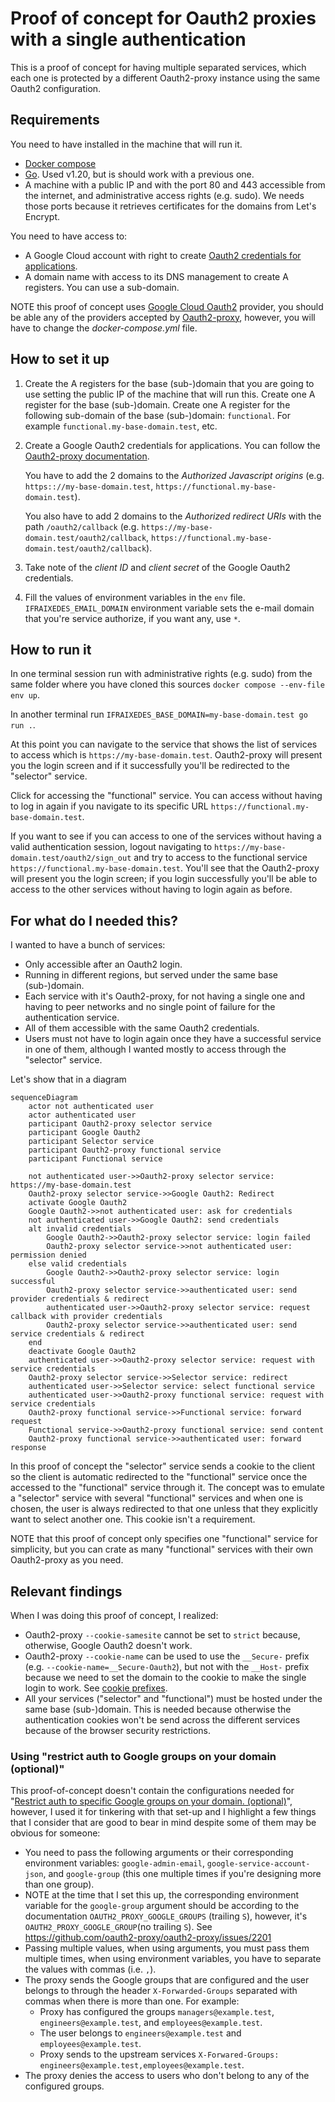 # Proof of concept for Oauth2 proxies with a single authentication

This is a proof of concept for having multiple separated services, which each one is protected by a
different Oauth2-proxy instance using the same Oauth2 configuration.

## Requirements

You need to have installed in the machine that will run it.
- [Docker compose](https://docs.docker.com/compose/)
- [Go](https://go.dev/). Used v1.20, but is should work with a previous one.
- A machine with a public IP and with the port 80 and 443 accessible from the internet, and
  administrative access rights (e.g. sudo). We needs those ports because it retrieves certificates
  for the domains from Let's Encrypt.

You need to have access to:
- A Google Cloud account with right to create [Oauth2 credentials for applications](https://support.google.com/cloud/answer/6158849?hl=en).
- A domain name with access to its DNS management to create A registers. You can use a sub-domain.

NOTE this proof of concept uses [Google Cloud Oauth2](https://support.google.com/cloud/answer/6158849?hl=en)
provider, you should be able any of the providers accepted by
[Oauth2-proxy](https://oauth2-proxy.github.io/oauth2-proxy/docs/configuration/oauth_provider),
however, you will have to change the _docker-compose.yml_ file.

## How to set it up

1. Create the A registers for the base (sub-)domain that you are going to use setting the public IP
   of the machine that will run this.
   Create one A register for the base (sub-)domain.
   Create one A register for the following sub-domain of the base (sub-)domain: `functional`. For
   example `functional.my-base-domain.test`, etc.
1. Create a Google Oauth2 credentials for applications. You can follow the [Oauth2-proxy
   documentation](https://oauth2-proxy.github.io/oauth2-proxy/docs/configuration/oauth_provider#google-auth-provider).

   You have to add the 2 domains to the _Authorized Javascript origins_ (e.g.
   `https:://my-base-domain.test`, `https://functional.my-base-domain.test`).

   You also have to add 2 domains to the _Authorized redirect URIs_ with the path
   `/oauth2/callback` (e.g. `https://my-base-domain.test/oauth2/callback`,
   `https://functional.my-base-domain.test/oauth2/callback`).
1. Take note of the _client ID_ and _client secret_ of the Google Oauth2 credentials.
1. Fill the values of environment variables in the `env` file. `IFRAIXEDES_EMAIL_DOMAIN` environment
   variable sets the e-mail domain that you're service authorize, if you want any, use `*`.


## How to run it

In one terminal session run with administrative rights (e.g. sudo) from the same folder where you
have cloned this sources `docker compose --env-file env up`.

In another terminal run `IFRAIXEDES_BASE_DOMAIN=my-base-domain.test go run .`.

At this point you can navigate to the service that shows the list of services to access which is
`https://my-base-domain.test`. Oauth2-proxy will present you the login screen and if it successfully
you'll be redirected to the "selector" service.

Click for accessing the "functional" service. You can access without having to log in again if you
navigate to its specific URL `https://functional.my-base-domain.test`.

If you want to see if you can access to one of the services without having a valid authentication
session, logout navigating to `https://my-base-domain.test/oauth2/sign_out` and try to access to the
functional service `https://functional.my-base-domain.test`. You'll see that the Oauth2-proxy will
present you the login screen; if you login successfully you'll be able to access to the other
services without having to login again as before.

## For what do I needed this?

I wanted to have a bunch of services:
- Only accessible after an Oauth2 login.
- Running in different regions, but served under the same base (sub-)domain.
- Each service with it's Oauth2-proxy, for not having a single one and having to peer networks and
  no single point of failure for the authentication service.
- All of them accessible with the same Oauth2 credentials.
- Users must not have to login again once they have a successful service in one of them, although I
  wanted mostly to access through the "selector" service.

Let's show that in a diagram

```mermaid
sequenceDiagram
    actor not authenticated user
    actor authenticated user
    participant Oauth2-proxy selector service
    participant Google Oauth2
    participant Selector service
    participant Oauth2-proxy functional service
    participant Functional service

    not authenticated user->>Oauth2-proxy selector service: https://my-base-domain.test
    Oauth2-proxy selector service->>Google Oauth2: Redirect
    activate Google Oauth2
    Google Oauth2->>not authenticated user: ask for credentials
    not authenticated user->>Google Oauth2: send credentials
    alt invalid credentials
        Google Oauth2->>Oauth2-proxy selector service: login failed
        Oauth2-proxy selector service->>not authenticated user: permission denied
    else valid credentials
        Google Oauth2->>Oauth2-proxy selector service: login successful
        Oauth2-proxy selector service->>authenticated user: send provider credentials & redirect
        authenticated user->>Oauth2-proxy selector service: request callback with provider credentials
        Oauth2-proxy selector service->>authenticated user: send service credentials & redirect
    end
    deactivate Google Oauth2
    authenticated user->>Oauth2-proxy selector service: request with service credentials
    Oauth2-proxy selector service->>Selector service: redirect
    authenticated user->>Selector service: select functional service
    authenticated user->>Oauth2-proxy functional service: request with service credentials
    Oauth2-proxy functional service->>Functional service: forward request
    Functional service->>Oauth2-proxy functional service: send content
    Oauth2-proxy functional service->>authenticated user: forward response
```

In this proof of concept the "selector" service sends a cookie to the client so the client is
automatic redirected to the "functional" service once the accessed to the "functional" service
through it. The concept was to emulate a "selector" service with several "functional" services and
when one is chosen, the user is always redirected to that one unless that they explicitly want to
select another one. This cookie isn't a requirement.

NOTE that this proof of concept only specifies one "functional" service for simplicity, but you can
crate as many "functional" services with their own Oauth2-proxy as you need.

## Relevant findings

When I was doing this proof of concept, I realized:
- Oauth2-proxy `--cookie-samesite` cannot be set to `strict` because, otherwise, Google Oauth2
  doesn't work.
- Oauth2-proxy `--cookie-name` can be used to use the `__Secure-` prefix (e.g.
  `--cookie-name=__Secure-Oauth2`), but not with the `__Host-` prefix because we need to set the
  domain to the cookie to make the single login to work. See
  [cookie prefixes](https://developer.mozilla.org/en-US/docs/Web/HTTP/Cookies#cookie_prefixes).
- All your services ("selector" and "functional") must be hosted under the same base (sub-)domain.
  This is needed because otherwise the authentication cookies won't be send across the different
  services because of the browser security restrictions.

### Using "restrict auth to Google groups on your domain (optional)"

This proof-of-concept doesn't contain the configurations needed for
"[Restrict auth to specific Google groups on your domain. (optional)](https://oauth2-proxy.github.io/oauth2-proxy/docs/configuration/oauth_provider#restrict-auth-to-specific-google-groups-on-your-domain-optional)",
however, I used it for tinkering with that set-up and I highlight a few things that I consider that
are good to bear in mind despite some of them may be obvious for someone:
- You need to pass the following arguments or their corresponding environment variables:
  `google-admin-email`, `google-service-account-json`, and `google-group` (this one multiple times
  if you're designing more than one group).
- NOTE at the time that I set this up, the corresponding environment variable for the `google-group`
  argument should be according to the documentation `OAUTH2_PROXY_GOOGLE_GROUPS` (trailing `S`),
  however, it's `OAUTH2_PROXY_GOOGLE_GROUP`(no trailing `S`). See
  https://github.com/oauth2-proxy/oauth2-proxy/issues/2201
- Passing multiple values, when using arguments, you must pass them multiple times, when using
  environment variables, you have to separate the values with commas (i.e. `,`).
- The proxy sends the Google groups that are configured and the user belongs to through the header
  `X-Forwarded-Groups` separated with commas when there is more than one. For example:
  - Proxy has configured the groups `managers@example.test`, `engineers@example.test`, and
  `employees@example.test`.
  - The user belongs to `engineers@example.test` and `employees@example.test`.
  - Proxy sends to the upstream services `X-Forwared-Groups:
    engineers@example.test,employees@example.test`.
- The proxy denies the access to users who don't belong to any of the configured groups.
